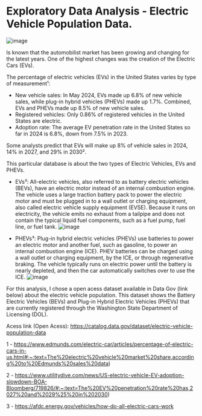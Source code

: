 # Exploratory Data Analysis - Electric Vehicle Population Data.

![image](https://github.com/user-attachments/assets/ca8f4eb0-a7cc-4443-940c-4c4f7b8cd4e3)

Is known that the automobilist market has been growing and changing for the latest years. One of the highest changes was the creation of the Electric Cars (EVs). 

The percentage of electric vehicles (EVs) in the United States varies by type of measurement¹:
- New vehicle sales: In May 2024, EVs made up 6.8% of new vehicle sales, while plug-in hybrid vehicles (PHEVs) made up 1.7%. Combined, EVs and PHEVs made up 8.5% of new vehicle sales. 
- Registered vehicles: Only 0.86% of registered vehicles in the United States are electric. 
- Adoption rate: The average EV penetration rate in the United States so far in 2024 is 6.8%, down from 7.5% in 2023.

Some analysts predict that EVs will make up 8% of vehicle sales in 2024, 14% in 2027, and 29% in 2030².

This particular database is about the two types of Electric Vehicles, EVs and PHEVs. 
- EVs³: All-electric vehicles, also referred to as battery electric vehicles (BEVs), have an electric motor instead of an internal combustion engine. The vehicle uses a large traction battery pack to power the electric motor and must be plugged in to a wall outlet or charging equipment, also called electric vehicle supply equipment (EVSE). Because it runs on electricity, the vehicle emits no exhaust from a tailpipe and does not contain the typical liquid fuel components, such as a fuel pump, fuel line, or fuel tank.
![image](https://github.com/user-attachments/assets/aab04879-b3b8-4d75-b49b-91f819d44047)

- PHEVs³: Plug-in hybrid electric vehicles (PHEVs) use batteries to power an electric motor and another fuel, such as gasoline, to power an internal combustion engine (ICE). PHEV batteries can be charged using a wall outlet or charging equipment, by the ICE, or through regenerative braking. The vehicle typically runs on electric power until the battery is nearly depleted, and then the car automatically switches over to use the ICE.
![image](https://github.com/user-attachments/assets/d225a0a3-3dd1-4b82-afe2-34a53e0815d0)


For this analysis, I chose a open acess dataset available in Data Gov (link below) about the electric vehicle population. This dataset shows the Battery Electric Vehicles (BEVs) and Plug-in Hybrid Electric Vehicles (PHEVs) that are currently registered through the Washington State Department of Licensing (DOL).

Acess link (Open Acess): https://catalog.data.gov/dataset/electric-vehicle-population-data


1 - https://www.edmunds.com/electric-car/articles/percentage-of-electric-cars-in-us.html#:~:text=The%20electric%20vehicle%20market%20share,according%20to%20Edmunds%20sales%20data)

2 - https://www.utilitydive.com/news/US-electric-vehicle-EV-adoption-slowdown-BOA-Bloomberg/719826/#:~:text=The%20EV%20penetration%20rate%20has,2027%20and%2029%25%20in%202030)

3 - https://afdc.energy.gov/vehicles/how-do-all-electric-cars-work
